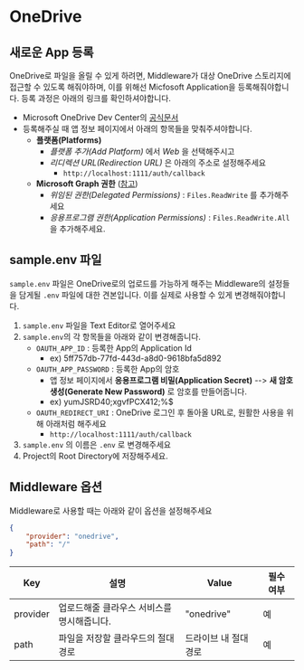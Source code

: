 # OneDrive

## 새로운 App 등록

OneDrive로 파일을 올릴 수 있게 하려면, Middleware가 대상 OneDrive 스토리지에 접근할 수 있도록 해줘야하며, 이를 위해선 Micfosoft Application을 등록해줘야합니다. 등록 과정은 아래의 링크를 확인하셔야합니다.

- Microsoft OneDrive Dev Center의 [공식문서](https://docs.microsoft.com/en-us/onedrive/developer/rest-api/getting-started/app-registration)
- 등록해주실 때 앱 정보 페이지에서 아래의 항목들을 맞춰주셔야합니다.
  - **플랫폼(Platforms)**
    - *플랫폼 추가(Add Platform)* 에서 *Web* 을 선택해주시고
    - *리디렉션 URL(Redirection URL)* 은 아래의 주소로 설정해주세요
      - `http://localhost:1111/auth/callback`
  - **Microsoft Graph 권한** ([참고](https://docs.microsoft.com/en-us/onedrive/developer/rest-api/api/driveitem_put_content))
    - *위임된 권한(Delegated Permissions)* : `Files.ReadWrite` 를 추가해주세요
    - *응용프로그램 권한(Application Permissions)* : `Files.ReadWrite.All` 을 추가해주세요.

## sample.env 파일 

`sample.env` 파일은 OneDrive로의 업로드를 가능하게 해주는 Middleware의 설정들을 담게될 `.env` 파일에 대한 견본입니다. 이를 실제로 사용할 수 있게 변경해줘야합니다.

1. `sample.env` 파일을 Text Editor로 열어주세요
2. `sample.env`의 각 항목들을 아래와 같이 변경해줍니다.
   * `OAUTH_APP_ID` : 등록한 App의 Application Id
     * ex) 5ff757db-77fd-443d-a8d0-9618bfa5d892
   * `OAUTH_APP_PASSWORD` : 등록한 App의 암호
     * 앱 정보 페이지에서 **응용프로그램 비밀(Application Secret)** --> **새 암호 생성(Generate New Password)** 로 암호를 만들어줍니다.
     * ex) yumJSRD40;xgvfPCX412;%$ 
   * `OAUTH_REDIRECT_URI` : OneDrive 로그인 후 돌아올 URL로, 원활한 사용을 위해 아래처럼 해주세요
     * `http://localhost:1111/auth/callback`
3. `sample.env` 의 이름은 `.env` 로 변경해주세요
4. Project의 Root Directory에 저장해주세요.

## Middleware 옵션

Middleware로 사용할 때는 아래와 같이 옵션을 설정해주세요

```json
{
    "provider": "onedrive",
    "path": "/"
}
```

| Key      | 설명                                       | Value                | 필수 여부 |
| -------- | ------------------------------------------ | -------------------- | --------- |
| provider | 업로드해줄 클라우스 서비스를 명시해줍니다. | "onedrive"           | 예        |
| path     | 파일을 저장할 클라우드의 절대경로          | 드라이브 내 절대경로 | 예        |

